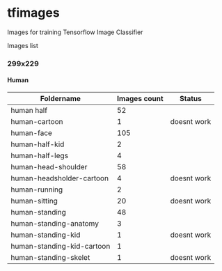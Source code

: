 # tfimages
Images for training Tensorflow Image Classifier

Images list

### 299x229

#### Human

| Foldername  | Images count | Status |
| ------------- | ------------- | ---- |
| human half                                               | 52   | |
| human-cartoon                                            | 1    | doesnt work |
| human-face                                               | 105  | |
| human-half-kid                                           | 2    | |
| human-half-legs                                          | 4    | |
| human-head-shoulder                                      | 58   | |
| human-headsholder-cartoon                                | 4    | doesnt work |
| human-running                                            | 2    |      |
| human-sitting                                            | 20   | doesnt work |
| human-standing                                           | 48   |     |
| human-standing-anatomy                                   | 3    |    |
| human-standing-kid                                       | 1    | doesnt work |
| human-standing-kid-cartoon                               | 1    |    |
| human-standing-skelet                                    | 1    | doesnt work |
